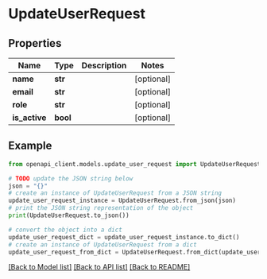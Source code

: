 # UpdateUserRequest


## Properties

Name | Type | Description | Notes
------------ | ------------- | ------------- | -------------
**name** | **str** |  | [optional] 
**email** | **str** |  | [optional] 
**role** | **str** |  | [optional] 
**is_active** | **bool** |  | [optional] 

## Example

```python
from openapi_client.models.update_user_request import UpdateUserRequest

# TODO update the JSON string below
json = "{}"
# create an instance of UpdateUserRequest from a JSON string
update_user_request_instance = UpdateUserRequest.from_json(json)
# print the JSON string representation of the object
print(UpdateUserRequest.to_json())

# convert the object into a dict
update_user_request_dict = update_user_request_instance.to_dict()
# create an instance of UpdateUserRequest from a dict
update_user_request_from_dict = UpdateUserRequest.from_dict(update_user_request_dict)
```
[[Back to Model list]](../README.md#documentation-for-models) [[Back to API list]](../README.md#documentation-for-api-endpoints) [[Back to README]](../README.md)


